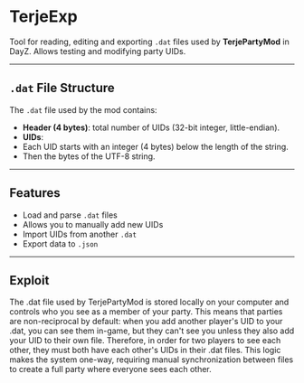 # TerjeExp

Tool for reading, editing and exporting `.dat` files used by **TerjePartyMod** in DayZ. Allows testing and modifying party UIDs.

---

## `.dat` File Structure

The `.dat` file used by the mod contains:

- **Header (4 bytes)**: total number of UIDs (32-bit integer, little-endian).
- **UIDs**:
- Each UID starts with an integer (4 bytes) below the length of the string.
- Then the bytes of the UTF-8 string.

---

## Features

- Load and parse `.dat` files
- Allows you to manually add new UIDs
- Import UIDs from another `.dat`
- Export data to `.json`

---

## Exploit

The .dat file used by TerjePartyMod is stored locally on your computer and controls who you see as a member of your party. This means that parties are non-reciprocal by default: when you add another player's UID to your .dat, you can see them in-game, but they can't see you unless they also add your UID to their own file. Therefore, in order for two players to see each other, they must both have each other's UIDs in their .dat files. This logic makes the system one-way, requiring manual synchronization between files to create a full party where everyone sees each other.

